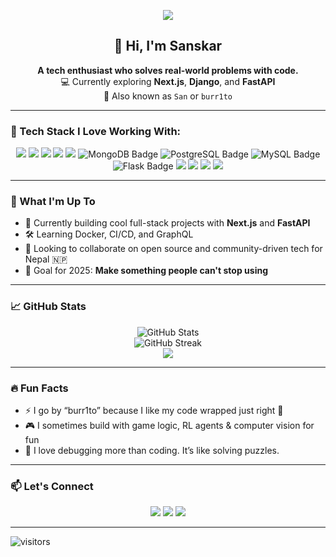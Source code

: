 <!-- Banner -->
<p align="center">
 <img src="https://capsule-render.vercel.app/api?type=waving&color=0:0F2027,100:2C5364&height=180&section=header&text=Hey%20there!🚀&fontSize=32&fontColor=ffffff" />
</p>

<!-- Introduction -->
<h2 align="center">👋 Hi, I'm Sanskar</h2>
<p align="center">
  <b>A tech enthusiast who solves real-world problems with code.</b><br/>
  💻 Currently exploring <b>Next.js</b>, <b>Django</b>, and <b>FastAPI</b><br/>
  🧠 Also known as <code>San</code> or <code>burr1to</code>
</p>

---

### 🧰 Tech Stack I Love Working With:

<p align="center">
  <img src="https://img.shields.io/badge/python-3670A0?style=for-the-badge&logo=python&logoColor=ffdd54"/>
  <img src="https://img.shields.io/badge/html5-E34F26.svg?style=for-the-badge&logo=html5&logoColor=white"/>
  <img src="https://img.shields.io/badge/javascript-323330.svg?style=for-the-badge&logo=javascript&logoColor=F7DF1E"/>
  <img src="https://img.shields.io/badge/react-20232a.svg?style=for-the-badge&logo=react&logoColor=61DAFB"/>
  <img src="https://img.shields.io/badge/next-black?style=for-the-badge&logo=next.js&logoColor=white"/>
 <img src="https://img.shields.io/badge/-MongoDB-4DB33D?style=for-the-badge&logo=mongodb&logoColor=white" alt="MongoDB Badge" />
<img src="https://img.shields.io/badge/-PostgreSQL-316192?style=for-the-badge&logo=postgresql&logoColor=white" alt="PostgreSQL Badge" />
<img src="https://img.shields.io/badge/-MySQL-4479A1?style=for-the-badge&logo=mysql&logoColor=white" alt="MySQL Badge" />
<img src="https://img.shields.io/badge/-Flask-000000?style=for-the-badge&logo=flask&logoColor=white" alt="Flask Badge" />
  <img src="https://img.shields.io/badge/node.js-6DA55F?style=for-the-badge&logo=node.js&logoColor=white"/>
  <img src="https://img.shields.io/badge/vite-646CFF.svg?style=for-the-badge&logo=vite&logoColor=white"/>
  <img src="https://img.shields.io/badge/React_Hook_Form-EC5990?style=for-the-badge&logo=reacthookform&logoColor=white"/>
  <img src="https://img.shields.io/badge/React_Router-CA4245?style=for-the-badge&logo=react-router&logoColor=white"/>
</p>

---

### 🌱 What I'm Up To

- 🔭 Currently building cool full-stack projects with **Next.js** and **FastAPI**
- 🛠 Learning Docker, CI/CD, and GraphQL
- 🤝 Looking to collaborate on open source and community-driven tech for Nepal 🇳🇵
- 🧠 Goal for 2025: **Make something people can't stop using**

---

### 📈 GitHub Stats

<p align="center">
  <img src="https://github-readme-stats.vercel.app/api?username=burr1to&theme=radical&show_icons=true&count_private=true&hide_border=true" alt="GitHub Stats"/>
  <br/>
  <img src="https://github-readme-streak-stats.herokuapp.com?user=burr1to&theme=radical&hide_border=true" alt="GitHub Streak"/>
  <br/>
  <img src="https://github-readme-stats.vercel.app/api/top-langs/?username=burr1to&layout=compact&theme=radical&hide_border=true"/>
</p>

---

### 🔥 Fun Facts

- ⚡ I go by “burr1to” because I like my code wrapped just right 🌯
- 🎮 I sometimes build with game logic, RL agents & computer vision for fun
- 🧠 I love debugging more than coding. It’s like solving puzzles.

---

### 📫 Let's Connect

<p align="center">
  <a href="https://www.linkedin.com/in/sanskar-singh-dangol-bb2095222/" target="_blank"><img src="https://img.shields.io/badge/LinkedIn-blue?style=for-the-badge&logo=linkedin&logoColor=white"/></a>
  <a href="mailto:singhsanskar240@gmail.com"><img src="https://img.shields.io/badge/email-EA4335?style=for-the-badge&logo=gmail&logoColor=white"/></a>
  <a href="https://github.com/burr1to"><img src="https://img.shields.io/badge/GitHub-000?style=for-the-badge&logo=github&logoColor=white"/></a>
</p>

---

![visitors](https://visitor-badge.glitch.me/badge?page_id=burr1to.burr1to&left_color=green&right_color=blue)

<!-- Inspired by clean and minimal GitHub profiles -->
